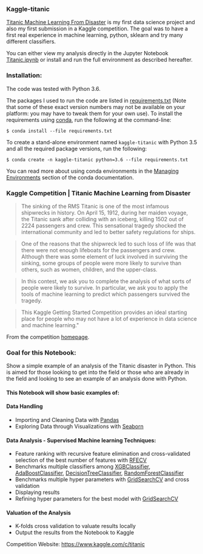 ### Kaggle-titanic
[Titanic Machine Learning From Disaster](https://www.kaggle.com/c/titanic) is my first data science project and also my first submission in a Kaggle competition. 
The goal was to have a first real experience in machine learning, python, sklearn and try many different classifiers.

You can either view my analysis directly in the Jupyter Notebook [Titanic.ipynb](Titanic.ipynb) or install and run the full environment as described hereafter.

### Installation:

The code was tested with Python 3.6.

The packages I used to run the code are listed in [requirements.txt](requirements.txt) (Note that some of these exact version numbers may not be available on your platform: you may have to tweak them for your own use).
To install the requirements using [conda](http://conda.pydata.org), run the following at the command-line:

```
$ conda install --file requirements.txt
```

To create a stand-alone environment named ``kaggle-titanic`` with Python 3.5 and all the required package versions, run the following:

```
$ conda create -n kaggle-titanic python=3.6 --file requirements.txt
```

You can read more about using conda environments in the [Managing Environments](https://conda.io/en/latest/) section of the conda documentation.

### Kaggle Competition | Titanic Machine Learning from Disaster

>The sinking of the RMS Titanic is one of the most infamous shipwrecks in history.  On April 15, 1912, during her maiden voyage, the Titanic sank after colliding with an iceberg, killing 1502 out of 2224 passengers and crew.  This sensational tragedy shocked the international community and led to better safety regulations for ships.

>One of the reasons that the shipwreck led to such loss of life was that there were not enough lifeboats for the passengers and crew.  Although there was some element of luck involved in surviving the sinking, some groups of people were more likely to survive than others, such as women, children, and the upper-class.

>In this contest, we ask you to complete the analysis of what sorts of people were likely to survive.  In particular, we ask you to apply the tools of machine learning to predict which passengers survived the tragedy.

>This Kaggle Getting Started Competition provides an ideal starting place for people who may not have a lot of experience in data science and machine learning."

From the competition [homepage](https://www.kaggle.com/c/titanic).

### Goal for this Notebook:
Show a simple example of an analysis of the Titanic disaster in Python. This is aimed for those looking to get into the field or those who are already in the field and looking to see an example of an analysis done with Python.

#### This Notebook will show basic examples of:
#### Data Handling
- Importing and Cleaning Data with [Pandas](https://pandas.pydata.org/)
- Exploring Data through Visualizations with [Seaborn](https://seaborn.pydata.org/)

#### Data Analysis - Supervised Machine learning Techniques:
- Feature ranking with recursive feature elimination and cross-validated selection of the best number of features with [RFECV](https://scikit-learn.org/stable/modules/generated/sklearn.feature_selection.RFECV.html)
- Benchmarks multiple classifiers among [XGBClassifier](https://xgboost.readthedocs.io/en/latest/python/python_api.html), [AdaBoostClassifier](https://scikit-learn.org/stable/modules/generated/sklearn.ensemble.AdaBoostClassifier.html), [DecisionTreeClassifier](https://scikit-learn.org/stable/modules/generated/sklearn.tree.DecisionTreeClassifier.html), [RandomForestClassifier](https://scikit-learn.org/stable/modules/generated/sklearn.ensemble.RandomForestClassifier.html)
- Benchmarks multiple hyper parameters with [GridSearchCV](https://scikit-learn.org/stable/modules/generated/sklearn.model_selection.GridSearchCV.html) and cross validation
- Displaying results
- Refining hyper parameters for the best model with [GridSearchCV](https://scikit-learn.org/stable/modules/generated/sklearn.model_selection.GridSearchCV.html)

#### Valuation of the Analysis
- K-folds cross validation to valuate results locally
- Output the results from the Notebook to Kaggle

Competition Website: https://www.kaggle.com/c/titanic
